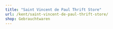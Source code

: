 ```yaml
---
title: "Saint Vincent de Paul Thrift Store"
url: /kent/saint-vincent-de-paul-thrift-store/
shop: Gebrauchtwaren
---
```


